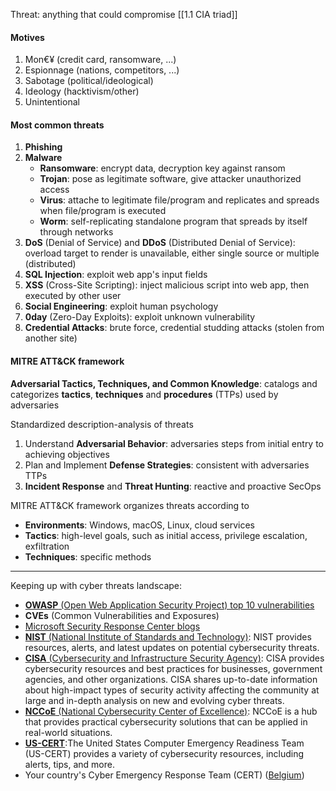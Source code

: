 Threat: anything that could compromise [[1.1 CIA triad]]

#### Motives
1. Mon€¥ (credit card, ransomware, ...)
2. Espionnage (nations, competitors, ...)
3. Sabotage (political/ideological)
5. Ideology (hacktivism/other)
6. Unintentional

#### Most common threats
1. **Phishing**
2. **Malware**
   - **Ransomware**: encrypt data, decryption key against ransom
   - **Trojan**: pose as legitimate software, give attacker unauthorized access
   - **Virus**: attache to legitimate file/program and replicates and spreads when file/program is executed
   - **Worm**: self-replicating standalone program that spreads by itself through networks
3. **DoS** (Denial of Service) and **DDoS** (Distributed Denial of Service): overload target to render is unavailable, either single source or multiple (distributed)
4. **SQL Injection**: exploit web app's input fields
5. **XSS** (Cross-Site Scripting): inject malicious script into web app, then executed by other user
6. **Social Engineering**: exploit human psychology
7. **0day** (Zero-Day Exploits): exploit unknown vulnerability
8. **Credential Attacks**: brute force, credential studding attacks (stolen from another site)

#### MITRE ATT&CK framework
**Adversarial Tactics, Techniques, and Common Knowledge**: catalogs and categorizes **tactics**, **techniques** and **procedures** (TTPs) used by adversaries

Standardized description-analysis of threats
1. Understand **Adversarial Behavior**: adversaries steps from initial entry to achieving objectives
2. Plan and Implement **Defense Strategies**: consistent with adversaries TTPs
3. **Incident Response** and **Threat Hunting**: reactive and proactive SecOps

MITRE ATT&CK framework organizes threats according to
- **Environments**: Windows, macOS, Linux, cloud services
- **Tactics**: high-level goals, such as initial access, privilege escalation, exfiltration
- **Techniques**: specific methods

___

Keeping up with cyber threats landscape:
- [**OWASP** (Open Web Application Security Project) top 10 vulnerabilities](https://owasp.org/Top10/)
- **CVEs** (Common Vulnerabilities and Exposures)
- [Microsoft Security Response Center blogs](https://msrc.microsoft.com/blog/)
- [**NIST** (National Institute of Standards and Technology)](https://www.dhs.gov/topics/cybersecurity): NIST provides resources, alerts, and latest updates on potential cybersecurity threats.
- [**CISA** (Cybersecurity and Infrastructure Security Agency)](https://www.cisa.gov/resources-tools/resources/free-cybersecurity-services-and-tools): CISA provides cybersecurity resources and best practices for businesses, government agencies, and other organizations. CISA shares up-to-date information about high-impact types of security activity affecting the community at large and in-depth analysis on new and evolving cyber threats.
- [**NCCoE** (National Cybersecurity Center of Excellence)](https://www.dhs.gov/topics/cybersecurity): NCCoE is a hub that provides practical cybersecurity solutions that can be applied in real-world situations.
- [**US-CERT**](https://www.cisa.gov/resources-tools/resources/free-cybersecurity-services-and-tools):The United States Computer Emergency Readiness Team (US-CERT) provides a variety of cybersecurity resources, including alerts, tips, and more.
- Your country's Cyber Emergency Response Team (CERT) ([Belgium](https://ccb.belgium.be/en/cert))